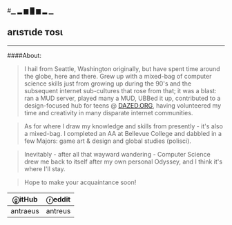 #▁  ▂  ▆  █  ▆  ▂  ▁
## arιѕтιde тoѕι 
---

####About:
>I hail from Seattle, Washington originally, but have spent time around the globe, here and there. Grew up with a mixed-bag of computer science skills just from growing up during the 90's and the subsequent internet sub-cultures that rose from that; it was a blast: ran a MUD server, played many a MUD, UBBed it up, contributed to a design-focused hub for teens @ [DAZED.ORG](https://web.archive.org/web/*/http://www.dazed.org "Way Back Mahine"), having volunteered my time and creativity in many disparate internet communities. 

>As for where I draw my knowledge and skills from presently - it's also a mixed-bag. I completed an AA at Bellevue College and dabbled in a few Majors: game art & design and global studies (polisci).

>Inevitably - after all that wayward wandering - Computer Science drew me back to itself after my own personal Odyssey, and I think it's where I'll stay.

> Hope to make your acquaintance soon!

ⓖitHub | ⓡeddit
--------|-------|
|antraeus | antreus|

